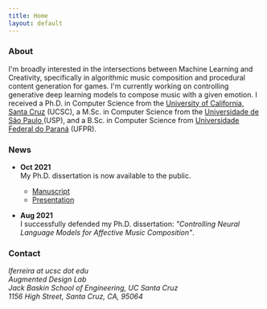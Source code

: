 ```yaml
---
title: Home
layout: default
---
```


### About

<p class="text-justify">
    I'm broadly interested in the intersections between Machine Learning and Creativity, specifically in
    algorithmic music composition and procedural content generation for games. I'm currently working on
    controlling generative deep learning models to compose music with a given emotion. I received a Ph.D. in Computer Science from the <a href="http://www.ucsc.edu">University of California, Santa Cruz</a> (UCSC), a M.Sc. in Computer Science from the <a href="http://www.usp.br">Universidade de São Paulo </a> (USP), and a B.Sc. in Computer Science
    from <a href="http://www.ufpr.br">Universidade Federal do Paraná</a> (UFPR).
</p>

### News

- **Oct 2021**  
My Ph.D. dissertation is now available to the public.  
    - [Manuscript](https://escholarship.org/uc/item/437430f4)
    - [Presentation](https://www.youtube.com/watch?v=tlAizfule5I&feature=youtu.be)

- **Aug 2021**  
I successfully defended my Ph.D. dissertation: *"Controlling Neural Language Models for Affective Music Composition"*.

### Contact

*lferreira at ucsc dot edu*  
*Augmented Design Lab*  
*Jack Baskin School of Engineering, UC Santa Cruz*  
*1156 High Street, Santa Cruz, CA, 95064*  
